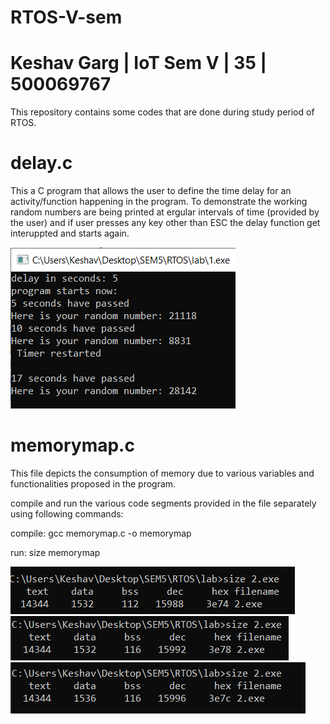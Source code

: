 # RTOS-V-sem
# Keshav Garg | IoT Sem V | 35 | 500069767
This repository contains some codes that are done during study period of RTOS.

# delay.c
This a C program that allows the user to  define the time delay for an activity/function happening in the program.
To demonstrate the working random numbers are being printed at ergular intervals of time (provided by the user) and if user presses any key other than ESC the delay function get interuppted and starts again.

![output screenshot](delay.png)

# memorymap.c

This file depicts the consumption of memory due to various variables and functionalities proposed in the program.

compile and run the various code segments provided in the file separately using following commands:

compile: gcc memorymap.c -o memorymap

run:     size memorymap

![output screen shot memorymap](memorysize.png)
![output screen shot memorymap2](memorysize2.png)
![output screen shot memorymap3](memorysize3.png)
